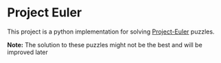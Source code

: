 # Project Euler

This project is a python implementation for solving [Project-Euler](https://projecteuler.net) puzzles. 

**Note:** The solution to these puzzles might not be the best and will be improved later
